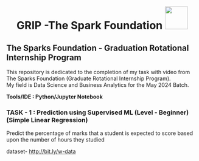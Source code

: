 <h1 align="center">GRIP -The Spark Foundation <img src="https://www.thesparksfoundationsingapore.org/images/logo_small.png" width="60"></h1>

## The Sparks Foundation - Graduation Rotational Internship Program

This repository is dedicated to the completion of my task with video from The Sparks Foundation (Graduate Rotational Internship Program). <br>
My field is Data Science and Business Analytics for the May 2024 Batch.

**Tools/IDE : Python/Jupyter Notebook**

### TASK - 1 : **Prediction using Supervised ML (Level - Beginner)**  (Simple Linear Regression)

Predict the percentage of marks that a student is expected to score based upon the number of hours they studied

dataset- http://bit.ly/w-data
